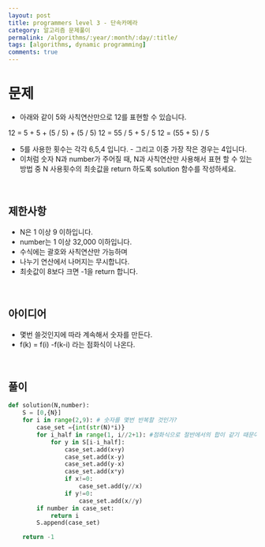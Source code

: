 ```yaml
---
layout: post
title: programmers level 3 - 단속카메라
category: 알고리즘 문제풀이
permalink: /algorithms/:year/:month/:day/:title/
tags: [algorithms, dynamic programming]
comments: true
---
```


# 문제
- 아래와 같이 5와 사칙연산만으로 12를 표현할 수 있습니다.

12 = 5 + 5 + (5 / 5) + (5 / 5)
12 = 55 / 5 + 5 / 5
12 = (55 + 5) / 5

- 5를 사용한 횟수는 각각 6,5,4 입니다. - 그리고 이중 가장 작은 경우는 4입니다.
- 이처럼 숫자 N과 number가 주어질 때, N과 사칙연산만 사용해서 표현 할 수 있는 방법 중 N 사용횟수의 최솟값을 return 하도록 solution 함수를 작성하세요.
<br>

## 제한사항
- N은 1 이상 9 이하입니다.
- number는 1 이상 32,000 이하입니다.
- 수식에는 괄호와 사칙연산만 가능하며 
- 나누기 연산에서 나머지는 무시합니다.
- 최솟값이 8보다 크면 -1을 return 합니다.
<br>

## 아이디어
- 몇번 쓸것인지에 따라 계속해서 숫자를 만든다.
- f(k) = f(i) -f(k-i) 라는 점화식이 나온다. 
<br>


## 풀이

```python
def solution(N,number):
    S = [0,{N}]
    for i in range(2,9): # 숫자를 몇번 반복할 것인가?
        case_set ={int(str(N)*i)}
        for i_half in range(1, i//2+1): #점화식으로 절반에서의 합이 같기 때문이다. 
            for y in S[i-i_half]:
                case_set.add(x+y)
                case_set.add(x-y)
                case_set.add(y-x)
                case_set.add(x*y)
                if x!=0:
                    case_set.add(y//x)
                if y!=0:
                    case_set.add(x//y)
        if number in case_set:
            return i
        S.append(case_set)

    return -1
```
